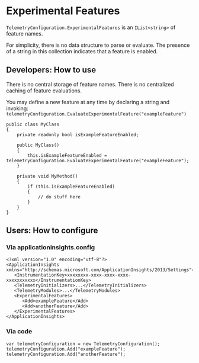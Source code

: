 ﻿# Experimental Features

`TelemetryConfiguration.ExperimentalFeatures` is an `IList<string>` of feature names.

For simplicity, there is no data structure to parse or evaluate.
The presence of a string in this collection indicates that a feature is enabled.

## Developers: How to use 

There is no central storage of feature names.
There is no centralized caching of feature evaluations.

You may define a new feature at any time by declaring a string and invoking: `telemetryConfiguration.EvaluateExperimentalFeature("exampleFeature")`



```
public class MyClass
{
    private readonly bool isExampleFeatureEnabled;

    public MyClass()
    {
        this.isExampleFeatureEnabled = telemetryConfiguration.EvaluateExperimentalFeature("exampleFeature");
    }

    private void MyMethod()
    {
        if (this.isExampleFeatureEnabled)
        {
            // do stuff here
        }
    }
}
```


## Users: How to configure

### Via applicationinsights.config

```
<?xml version="1.0" encoding="utf-8"?>
<ApplicationInsights xmlns="http://schemas.microsoft.com/ApplicationInsights/2013/Settings">
   <InstrumentationKey>xxxxxxxx-xxxx-xxxx-xxxx-xxxxxxxxxxx</InstrumentationKey>
   <TelemetryInitializers>...</TelemetryInitializers>
   <TelemetryModules>...</TelemetryModules>
   <ExperimentalFeatures>
      <Add>exampleFeature</Add>
      <Add>anotherFeature</Add>
   </ExperimentalFeatures>
</ApplicationInsights>
```


### Via code

```
var telemetryConfiguration = new TelemetryConfiguration();
telemetryConfiguration.Add("exampleFeature");
telemetryConfiguration.Add("anotherFeature");
```
